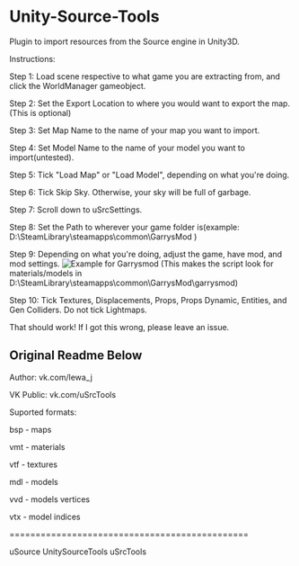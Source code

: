 # Unity-Source-Tools
Plugin to import resources from the Source engine in Unity3D.

Instructions:

  Step 1: Load scene respective to what game you are extracting from, and click the WorldManager gameobject.

  Step 2: Set the Export Location to where you would want to export the map.(This is optional)

  Step 3: Set Map Name to the name of your map you want to import.

  Step 4: Set Model Name to the name of your model you want to import(untested).

  Step 5: Tick "Load Map" or "Load Model", depending on what you're doing.

  Step 6: Tick Skip Sky. Otherwise, your sky will be full of garbage.

  Step 7: Scroll down to uSrcSettings.

  Step 8: Set the Path to wherever your game folder is(example: D:\SteamLibrary\steamapps\common\GarrysMod )

  Step 9: Depending on what you're doing, adjust the game, have mod, and mod settings. ![Example for Garrysmod](https://i.imgur.com/H4dKv2z.png) (This makes the script look for materials/models in D:\SteamLibrary\steamapps\common\GarrysMod\garrysmod)

  Step 10: Tick Textures, Displacements, Props, Props Dynamic, Entities, and Gen Colliders. Do not tick Lightmaps.

That should work! If I got this wrong, please leave an issue.

## Original Readme Below

Author: vk.com/lewa_j

VK Public: vk.com/uSrcTools


Suported formats:

bsp - maps

vmt - materials

vtf - textures

mdl - models

vvd - models vertices

vtx - model indices


==============================================

uSource
UnitySourceTools
uSrcTools
